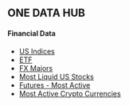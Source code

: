 ## ONE DATA HUB 

#### Financial Data

* [US Indices]()
* [ETF]()
* [FX Majors]()
* [Most Liquid US Stocks]()
* [Futures - Most Active]()
* [Most Active Crypto Currencies]()
